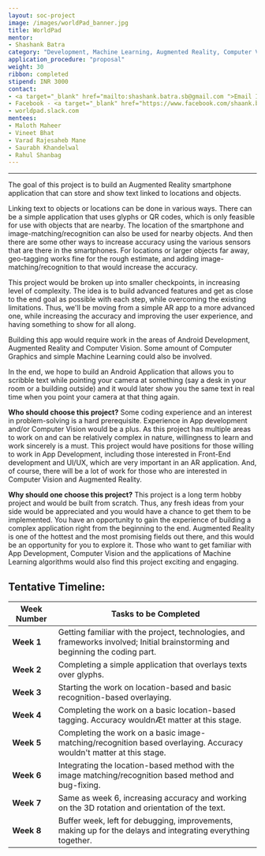 ```yaml
---
layout: soc-project
image: /images/worldPad_banner.jpg
title: WorldPad
mentor:
- Shashank Batra 
category: "Development, Machine Learning, Augmented Reality, Computer Vision"
application_procedure: "proposal"
weight: 30
ribbon: completed
stipend: INR 3000
contact:
- <a target="_blank" href="mailto:shashank.batra.sb@gmail.com ">Email ID</a> - shashank.batra.sb@gmail.com
- Facebook - <a target="_blank" href="https://www.facebook.com/shaank.bawa ">Shashank Batra</a>
- worldpad.slack.com 
mentees: 
- Maloth Maheer
- Vineet Bhat
- Varad Rajesaheb Mane
- Saurabh Khandelwal
- Rahul Shanbag
---
```


---
The goal of this project is to build an Augmented Reality smartphone application that can store and show text linked to locations and objects.

<!--break-->

Linking text to objects or locations can be done in various ways. There can be a simple application that uses glyphs or QR codes, which is only feasible for use with objects that are nearby. The location of the smartphone and image-matching/recognition can also be used for nearby objects. And then there are some other ways to increase accuracy using the various sensors that are there in the smartphones. For locations or larger objects far away, geo-tagging works fine for the rough estimate, and adding image-matching/recognition to that would increase the accuracy.

<!--break-->

  This project would be broken up into smaller checkpoints, in increasing level of complexity. The idea is to build advanced features and get as close to the end goal as possible with each step, while overcoming the existing limitations. Thus, we'll be moving from a simple AR app to a more advanced one, while increasing the accuracy and improving the user experience, and having something to show for all along.


<!--break-->

  Building this app would require work in the areas of Android Development, Augmented Reality and Computer Vision. Some amount of Computer Graphics and simple Machine Learning could also be involved.

<!--break-->

In the end, we hope to build an Android Application that allows you to scribble text while pointing your camera at something (say a desk in your room or a building outside) and it would later show you the same text in real time when you point your camera at that thing again.

<!--break-->

**Who should choose this project?**
Some coding experience and an interest in problem-solving is a hard prerequisite. Experience in App development and/or Computer Vision would be a plus. As this project has multiple areas to work on and can be relatively complex in nature, willingness to learn and work sincerely is a must.
This project would have positions for those willing to work in App Development, including those interested in Front-End development and UI/UX, which are very important in an AR application. And, of course, there will be a lot of work for those who are interested in Computer Vision and Augmented Reality.

<!--break-->

**Why should one choose this project?**
This project is a long term hobby project and would be built from scratch. Thus, any fresh ideas from your side would be appreciated and you would have a chance to get them to be implemented. You have an opportunity to gain the experience of building a complex application right from the beginning to the end. Augmented Reality is one of the hottest and the most promising fields out there, and this would be an opportunity for you to explore it. Those who want to get familiar with App Development, Computer Vision and the applications of Machine Learning algorithms would also find this project exciting and engaging.


<!--break-->

## Tentative Timeline:

|Week Number  | Tasks to be Completed|
|--- | --- | 
|**Week 1** | Getting familiar with the project, technologies, and frameworks involved; Initial brainstorming and beginning the coding part.|
|**Week 2** |Completing a simple application that overlays texts over glyphs.|
|**Week 3** | Starting the work on location-based and basic recognition-based overlaying. |
|**Week 4** |Completing the work on a basic location-based tagging. Accuracy wouldnÆt matter at this stage.|
|**Week 5** | Completing the work on a basic image-matching/recognition based overlaying. Accuracy wouldn't matter at this stage. |
|**Week 6** | Integrating the location-based method with the image matching/recognition based method and bug-fixing.|
|**Week 7** |Same as week 6, increasing accuracy and working on the 3D rotation and orientation of the text.|
|**Week 8** | Buffer week, left for debugging, improvements, making up for the delays and integrating everything together.|

<!--break-->







